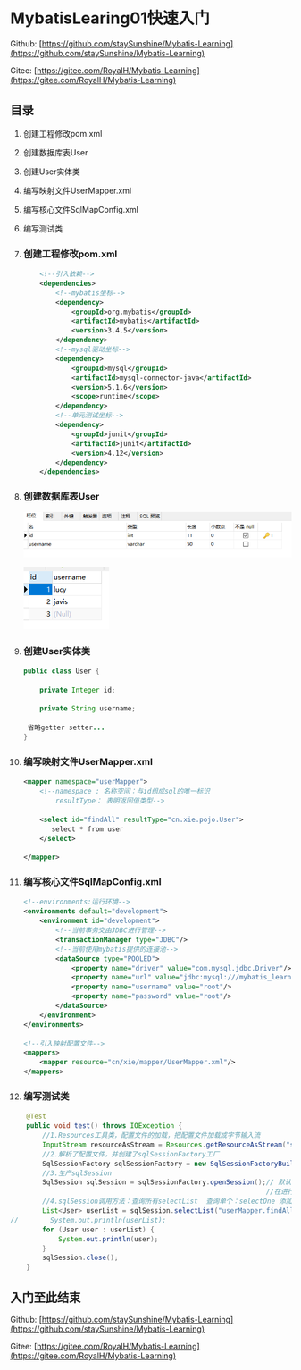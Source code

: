 # MybatisLearing01快速入门

Github: [https://github.com/staySunshine/Mybatis-Learning](https://github.com/staySunshine/Mybatis-Learning)

Gitee:   [https://gitee.com/RoyalH/Mybatis-Learning](https://gitee.com/RoyalH/Mybatis-Learning)

## 目录

1. 创建工程修改pom.xml
2. 创建数据库表User
3. 创建User实体类
4. 编写映射文件UserMapper.xml
5. 编写核心文件SqlMapConfig.xml
6. 编写测试类

1. ### 创建工程修改pom.xml

   ```xml
       <!--引入依赖-->
       <dependencies>
           <!--mybatis坐标-->
           <dependency>
               <groupId>org.mybatis</groupId>
               <artifactId>mybatis</artifactId>
               <version>3.4.5</version>
           </dependency>
           <!--mysql驱动坐标-->
           <dependency>
               <groupId>mysql</groupId>
               <artifactId>mysql-connector-java</artifactId>
               <version>5.1.6</version>
               <scope>runtime</scope>
           </dependency>
           <!--单元测试坐标-->
           <dependency>
               <groupId>junit</groupId>
               <artifactId>junit</artifactId>
               <version>4.12</version>
           </dependency>
       </dependencies>
   ```

2. ### 创建数据库表User

   ![image-20210525114828204](assets/image-20210525114828204.png)

   ![image-20210525114852984](assets/image-20210525114852984.png)

3. ### 创建User实体类

   ```java
   public class User {
   
       private Integer id;
       
       private String username;
   
   	省略getter setter...
   }
   ```

   

4. ### 编写映射文件UserMapper.xml

   ```xml
   <mapper namespace="userMapper">
       <!--namespace : 名称空间：与id组成sql的唯一标识
           resultType： 表明返回值类型-->
   
       <select id="findAll" resultType="cn.xie.pojo.User">
          select * from user
       </select>
   
   </mapper>
   ```

   

   

5. ### 编写核心文件SqlMapConfig.xml

   ```xml
   <!--environments:运行环境-->
   <environments default="development">
       <environment id="development">
           <!--当前事务交由JDBC进行管理-->
           <transactionManager type="JDBC"/>
           <!--当前使用mybatis提供的连接池-->
           <dataSource type="POOLED">
               <property name="driver" value="com.mysql.jdbc.Driver"/>
               <property name="url" value="jdbc:mysql:///mybatis_learning"/>
               <property name="username" value="root"/>
               <property name="password" value="root"/>
           </dataSource>
       </environment>
   </environments>
   
   <!--引入映射配置文件-->
   <mappers>
       <mapper resource="cn/xie/mapper/UserMapper.xml"/>
   </mappers>
   ```
   

6. ### 编写测试类

```java
    @Test
    public void test() throws IOException {
        //1.Resources工具类，配置文件的加载，把配置文件加载成字节输入流
        InputStream resourceAsStream = Resources.getResourceAsStream("sqlMapConfig.xml");
        //2.解析了配置文件，并创建了sqlSessionFactory工厂
        SqlSessionFactory sqlSessionFactory = new SqlSessionFactoryBuilder().build(resourceAsStream);
        //3.生产sqlSession
        SqlSession sqlSession = sqlSessionFactory.openSession();// 默认开启一个事务，但是该事务不会自动提交
                                                                //在进行增删改操作时，要手动提交事务
        //4.sqlSession调用方法：查询所有selectList  查询单个：selectOne 添加：insert  修改：update 删除：delete
        List<User> userList = sqlSession.selectList("userMapper.findAll");
//        System.out.println(userList);
        for (User user : userList) {
            System.out.println(user);
        }
        sqlSession.close();
    }
```

## 入门至此结束

Github: [https://github.com/staySunshine/Mybatis-Learning](https://github.com/staySunshine/Mybatis-Learning)

Gitee:   [https://gitee.com/RoyalH/Mybatis-Learning](https://gitee.com/RoyalH/Mybatis-Learning)